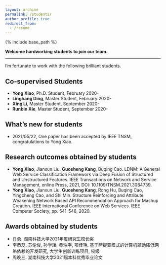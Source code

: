 ```yaml
---
layout: archive
permalink: /students/
author_profile: true
redirect_from:
  - /resume
---
```


{% include base_path %}

**Welcome hardworking students to join our team.**

------

I’m fortunate to work with the following brilliant students.  

Co-supervised Students
------
- **Yong Xiao**, Ph.D. Student, February 2020-
- **Linghang Ding**, Master Student, February 2020-
- **Xing Li**, Master Student, September 2020-
- **Runbin Xie**, Master Student, September 2020-

What’s new for students
------
- 2021/05/22, One  paper has been accepted by IEEE TNSM, congratulations to Yong Xiao.

Research outcomes obtained by students
------
- **Yong Xiao**, Jianxun Liu, **Guosheng Kang**, Buqing Cao. LDNM: A General Web Service Classification Framework via Deep Fusion of Structured and Unstructured Features. IEEE Transactions on Network and Service Management, online Press, 2021, DOI: 10.1109/TNSM.2021.3084739.
- **Yong Xiao**, Jianxun Liu, **Guosheng Kang**, Rong Hu, Buqing Cao, Yingcheng Cao, and Shi Min. Structure Reinforcing and Attribute Weakening Network Based API Recommendation Approach for Mashup Creation. IEEE International Conference on Web Services. IEEE Computer Society, pp. 541-548, 2020.

Awards obtained by students
------
- 肖勇. 湖南科技大学2021年度研究生校长奖
- 李恭蕊, 苏伦俊, 孙学瑶, 黄浩宇, 项佳艳. 基于萨提亚模式的计算机辅助降低网络依赖的开发研究, 大学生创新训练项目, 校级
- 周晚三. 湖南科技大学2021届本科优秀毕业论文
